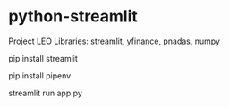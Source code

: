 # python-streamlit
Project LEO
Libraries: streamlit, yfinance, pnadas, numpy

pip install streamlit


pip install pipenv

streamlit run app.py


